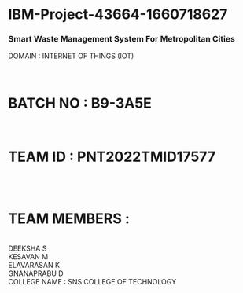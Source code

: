 # IBM-Project-43664-1660718627

<h3>Smart Waste Management System For Metropolitan Cities</h3>

<p>DOMAIN : INTERNET OF THINGS (IOT) </p> <br>
<h1>BATCH NO : B9-3A5E </h1> <br>
<h1>TEAM ID : PNT2022TMID17577 </h1> <br> <br>

<h1>TEAM MEMBERS : </h1><br>
DEEKSHA S <br>
KESAVAN M <br>
ELAVARASAN K <br>
GNANAPRABU D <br>
COLLEGE NAME : SNS COLLEGE OF TECHNOLOGY

